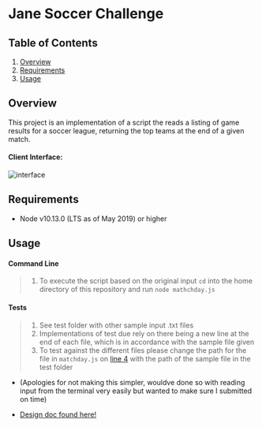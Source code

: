 # Jane Soccer Challenge

## Table of Contents

1. [Overview](#overview)
1. [Requirements](#requirements)
1. [Usage](#usage)

## Overview

This project is an implementation of a script the reads a listing of game results for a soccer league, returning the top teams at the end of a given match.

#### Client Interface:

![interface](https://media.giphy.com/media/XaSVOo0BD0sivemH2X/giphy.gif)

## Requirements

- Node v10.13.0 (LTS as of May 2019) or higher

## Usage

#### Command Line 

> 1. To execute the script based on the original input `cd` into the home directory of this repository and run  `node mathchday.js`

#### Tests

> 1. See test folder with other sample input .txt files 
> 1. Implementations of test due rely on there being a new line at the end of each file, which is in accordance with the sample file given 
> 1. To test against the different files please change the path for the file in ```matchday.js``` on [line 4](https://github.com/ianlennymatthews/jane-challenge/blob/fc246e6983583dbfa8bf50e023ca3885600ea835/matchday.js#L4) with the path of the sample file in the test folder
- (Apologies for not making this simpler, wouldve done so with reading input from the terminal very easily but wanted to make sure I submitted on time)


- [Design doc found here!](https://github.com/ianlennymatthews/jane-challenge/blob/main/DESIGNDOC.md)

